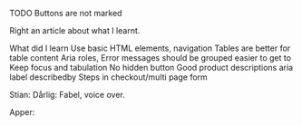 TODO
Buttons are not marked




Right an article about what I learnt.





What did I learn
Use basic HTML elements, navigation
Tables are better for table content
Aria roles,
Error messages should be grouped easier to get to
Keep focus and tabulation
No hidden button
Good product descriptions
aria label describedby 
Steps in checkout/multi page form


Stian: 
Dårlig:
Fabel, voice over.

Apper: